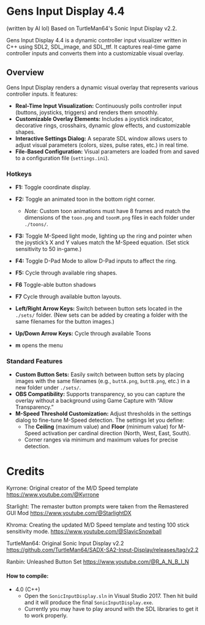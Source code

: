 # Gens Input Display 4.4
(written by AI lol)
Based on TurtleMan64's Sonic Input Display v2.2.

Gens Input Display 4.4 is a dynamic controller input visualizer written in C++ using SDL2, SDL_image, and SDL_ttf. It captures real-time game controller inputs and converts them into a customizable visual overlay. 

## Overview

Gens Input Display renders a dynamic visual overlay that represents various controller inputs. It features:
- **Real-Time Input Visualization:** Continuously polls controller input (buttons, joysticks, triggers) and renders them smoothly.
- **Customizable Overlay Elements:** Includes a joystick indicator, decorative rings, crosshairs, dynamic glow effects, and customizable shapes.
- **Interactive Settings Dialog:** A separate SDL window allows users to adjust visual parameters (colors, sizes, pulse rates, etc.) in real time.
- **File-Based Configuration:** Visual parameters are loaded from and saved to a configuration file (`settings.ini`).

### Hotkeys
- **F1:** Toggle coordinate display.
- **F2:** Toggle an animated toon in the bottom right corner.
  - *Note:* Custom toon animations must have 8 frames and match the dimensions of the `toon.png` and `toonM.png` files in each folder under `./toons/`.
- **F3:** Toggle M-Speed light mode, lighting up the ring and pointer when the joystick’s X and Y values match the M-Speed equation. (Set stick sensitivity to 50 in-game.)
- **F4:** Toggle D-Pad Mode to allow D-Pad inputs to affect the ring.
- **F5:** Cycle through available ring shapes.
- **F6** Toggle-able button shadows
- **F7** Cycle through available button layouts.
  
- **Left/Right Arrow Keys:** Switch between button sets located in the `./sets/` folder. (New sets can be added by creating a folder with the same filenames for the button images.)
- **Up/Down Arrow Keys:** Cycle through available Toons
- **m** opens the menu

### Standard Features
- **Custom Button Sets:** Easily switch between button sets by placing images with the same filenames (e.g., `buttA.png`, `buttB.png`, etc.) in a new folder under `./sets/`.
- **OBS Compatibility:** Supports transparency, so you can capture the overlay without a background using Game Capture with “Allow Transparency.”
- **M-Speed Threshold Customization:** Adjust thresholds in the settings dialog to fine-tune M-Speed detection. The settings let you define:
  - The **Ceiling** (maximum value) and **Floor** (minimum value) for M-Speed activation per cardinal direction (North, West, East, South).
  - Corner ranges via minimum and maximum values for precise detection.

# Credits

Kyrrone: Original creator of the M/D Speed template
https://www.youtube.com/@Kyrrone

Starlight: The remaster button prompts were taken from the Remastered GUI Mod
https://www.youtube.com/@StarlightDX

Khroma: Creating the updated M/D Speed template and testing 100 stick sensitivity mode.
https://www.youtube.com/@SlavicSnowball

TurtleMan64: Original Sonic Input Display v2.2
https://github.com/TurtleMan64/SADX-SA2-Input-Display/releases/tag/v2.2

Ranbin: Unleashed Button Set
https://www.youtube.com/@R_A_N_B_I_N
 
#### How to compile:     

* 4.0 (C++)
   * Open the `SonicInputDisplay.sln` in Visual Studio 2017. Then hit build and it will produce the final `SonicInputDisplay.exe`.
   * Currently you may have to play around with the SDL libraries to get it to work properly.

